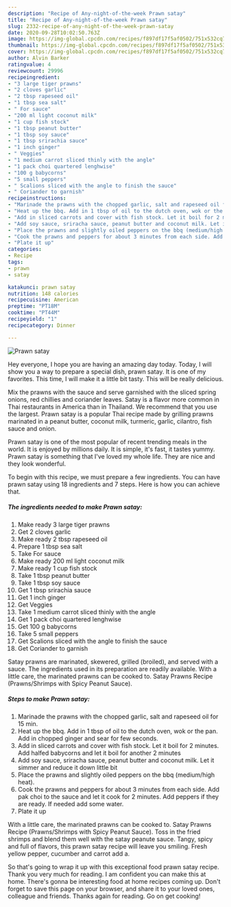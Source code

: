 ```yaml
---
description: "Recipe of Any-night-of-the-week Prawn satay"
title: "Recipe of Any-night-of-the-week Prawn satay"
slug: 2332-recipe-of-any-night-of-the-week-prawn-satay
date: 2020-09-28T10:02:50.763Z
image: https://img-global.cpcdn.com/recipes/f897df17f5af0502/751x532cq70/prawn-satay-recipe-main-photo.jpg
thumbnail: https://img-global.cpcdn.com/recipes/f897df17f5af0502/751x532cq70/prawn-satay-recipe-main-photo.jpg
cover: https://img-global.cpcdn.com/recipes/f897df17f5af0502/751x532cq70/prawn-satay-recipe-main-photo.jpg
author: Alvin Barker
ratingvalue: 4
reviewcount: 29996
recipeingredient:
- "3 large tiger prawns"
- "2 cloves garlic"
- "2 tbsp rapeseed oil"
- "1 tbsp sea salt"
- " For sauce"
- "200 ml light coconut milk"
- "1 cup fish stock"
- "1 tbsp peanut butter"
- "1 tbsp soy sauce"
- "1 tbsp srirachia sauce"
- "1 inch ginger"
- " Veggies"
- "1 medium carrot sliced thinly with the angle"
- "1 pack choi quartered lenghwise"
- "100 g babycorns"
- "5 small peppers"
- " Scalions sliced with the angle to finish the sauce"
- " Coriander to garnish"
recipeinstructions:
- "Marinade the prawns with the chopped garlic, salt and rapeseed oil for 15 min."
- "Heat up the bbq. Add in 1 tbsp of oil to the dutch oven, wok or the pan. Add in chopped ginger and sear for few seconds."
- "Add in sliced carrots and cover with fish stock. Let it boil for 2 minutes. Add halfed babycorns and let it boil for another 2 minutes"
- "Add soy sauce, sriracha sauce, peanut butter and coconut milk. Let it simmer and reduce it down little bit"
- "Place the prawns and slightly oiled peppers on the bbq (medium/high heat)."
- "Cook the prawns and peppers for about 3 minutes from each side. Add pak choi to the sauce and let it cook for 2 minutes. Add peppers if they are ready. If needed add some water."
- "Plate it up"
categories:
- Recipe
tags:
- prawn
- satay

katakunci: prawn satay 
nutrition: 148 calories
recipecuisine: American
preptime: "PT18M"
cooktime: "PT44M"
recipeyield: "1"
recipecategory: Dinner

---
```



![Prawn satay](https://img-global.cpcdn.com/recipes/f897df17f5af0502/751x532cq70/prawn-satay-recipe-main-photo.jpg)

Hey everyone, I hope you are having an amazing day today. Today, I will show you a way to prepare a special dish, prawn satay. It is one of my favorites. This time, I will make it a little bit tasty. This will be really delicious.

Mix the prawns with the sauce and serve garnished with the sliced spring onions, red chillies and coriander leaves. Satay is a flavor more common in Thai restaurants in America than in Thailand. We recommend that you use the largest. Prawn satay is a popular Thai recipe made by grilling prawns marinated in a peanut butter, coconut milk, turmeric, garlic, cilantro, fish sauce and onion.

Prawn satay is one of the most popular of recent trending meals in the world. It is enjoyed by millions daily. It is simple, it's fast, it tastes yummy. Prawn satay is something that I've loved my whole life. They are nice and they look wonderful.


To begin with this recipe, we must prepare a few ingredients. You can have prawn satay using 18 ingredients and 7 steps. Here is how you can achieve that.

<!--inarticleads1-->

##### The ingredients needed to make Prawn satay:

1. Make ready 3 large tiger prawns
1. Get 2 cloves garlic
1. Make ready 2 tbsp rapeseed oil
1. Prepare 1 tbsp sea salt
1. Take  For sauce
1. Make ready 200 ml light coconut milk
1. Make ready 1 cup fish stock
1. Take 1 tbsp peanut butter
1. Take 1 tbsp soy sauce
1. Get 1 tbsp srirachia sauce
1. Get 1 inch ginger
1. Get  Veggies
1. Take 1 medium carrot sliced thinly with the angle
1. Get 1 pack choi quartered lenghwise
1. Get 100 g babycorns
1. Take 5 small peppers
1. Get  Scalions sliced with the angle to finish the sauce
1. Get  Coriander to garnish


Satay prawns are marinated, skewered, grilled (broiled), and served with a sauce. The ingredients used in its preparation are readily available. With a little care, the marinated prawns can be cooked to. Satay Prawns Recipe (Prawns/Shrimps with Spicy Peanut Sauce). 

<!--inarticleads2-->

##### Steps to make Prawn satay:

1. Marinade the prawns with the chopped garlic, salt and rapeseed oil for 15 min.
1. Heat up the bbq. Add in 1 tbsp of oil to the dutch oven, wok or the pan. Add in chopped ginger and sear for few seconds.
1. Add in sliced carrots and cover with fish stock. Let it boil for 2 minutes. Add halfed babycorns and let it boil for another 2 minutes
1. Add soy sauce, sriracha sauce, peanut butter and coconut milk. Let it simmer and reduce it down little bit
1. Place the prawns and slightly oiled peppers on the bbq (medium/high heat).
1. Cook the prawns and peppers for about 3 minutes from each side. Add pak choi to the sauce and let it cook for 2 minutes. Add peppers if they are ready. If needed add some water.
1. Plate it up


With a little care, the marinated prawns can be cooked to. Satay Prawns Recipe (Prawns/Shrimps with Spicy Peanut Sauce). Toss in the fried shrimps and blend them well with the satay peanute sauce. Tangy, spicy and full of flavors, this prawn satay recipe will leave you smiling. Fresh yellow pepper, cucumber and carrot add a. 

So that's going to wrap it up with this exceptional food prawn satay recipe. Thank you very much for reading. I am confident you can make this at home. There's gonna be interesting food at home recipes coming up. Don't forget to save this page on your browser, and share it to your loved ones, colleague and friends. Thanks again for reading. Go on get cooking!

